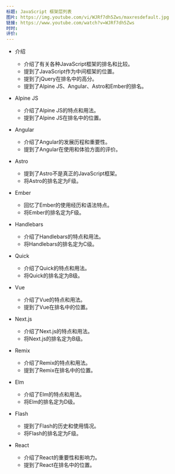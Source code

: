 ```yaml
---
标题: JavaScript 框架层列表
图片: https://img.youtube.com/vi/WJRf7dh5Zws/maxresdefault.jpg
链接: https://www.youtube.com/watch?v=WJRf7dh5Zws
时时: 
评价:
---
```

- 介绍
    
    - 介绍了有关各种JavaScript框架的排名和比较。
    - 提到了JavaScript作为中间框架的位置。
    - 提到了jQuery在排名中的高分。
    - 提到了Alpine JS、Angular、Astro和Ember的排名。
- Alpine JS
    
    - 介绍了Alpine JS的特点和用法。
    - 提到了Alpine JS在排名中的位置。
- Angular
    
    - 介绍了Angular的发展历程和重要性。
    - 提到了Angular在使用和体验方面的评价。
- Astro
    
    - 提到了Astro不是真正的JavaScript框架。
    - 将Astro的排名定为F级。
- Ember
    
    - 回忆了Ember的使用经历和语法特点。
    - 将Ember的排名定为F级。
- Handlebars
    
    - 介绍了Handlebars的特点和用法。
    - 将Handlebars的排名定为C级。
- Quick
    
    - 介绍了Quick的特点和用法。
    - 将Quick的排名定为B级。
- Vue
    
    - 介绍了Vue的特点和用法。
    - 提到了Vue在排名中的位置。
- Next.js
    
    - 介绍了Next.js的特点和用法。
    - 将Next.js的排名定为B级。
- Remix
    
    - 介绍了Remix的特点和用法。
    - 提到了Remix在排名中的位置。
- Elm
    
    - 介绍了Elm的特点和用法。
    - 将Elm的排名定为D级。
- Flash
    
    - 提到了Flash的历史和使用情况。
    - 将Flash的排名定为F级。
- React
    
    - 介绍了React的重要性和影响力。
    - 提到了React在排名中的位置。
